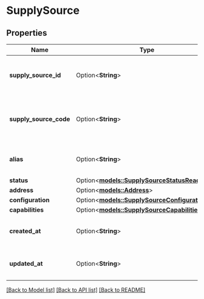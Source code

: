 # SupplySource

## Properties

Name | Type | Description | Notes
------------ | ------------- | ------------- | -------------
**supply_source_id** | Option<**String**> | An Amazon generated unique supply source ID. | [optional]
**supply_source_code** | Option<**String**> | The seller-provided unique supply source code. | [optional]
**alias** | Option<**String**> | The custom alias for this supply source | [optional]
**status** | Option<[**models::SupplySourceStatusReadOnly**](SupplySourceStatusReadOnly.md)> |  | [optional]
**address** | Option<[**models::Address**](Address.md)> |  | [optional]
**configuration** | Option<[**models::SupplySourceConfiguration**](SupplySourceConfiguration.md)> |  | [optional]
**capabilities** | Option<[**models::SupplySourceCapabilities**](SupplySourceCapabilities.md)> |  | [optional]
**created_at** | Option<**String**> | A date and time in the rfc3339 format. | [optional]
**updated_at** | Option<**String**> | A date and time in the rfc3339 format. | [optional]

[[Back to Model list]](../README.md#documentation-for-models) [[Back to API list]](../README.md#documentation-for-api-endpoints) [[Back to README]](../README.md)



